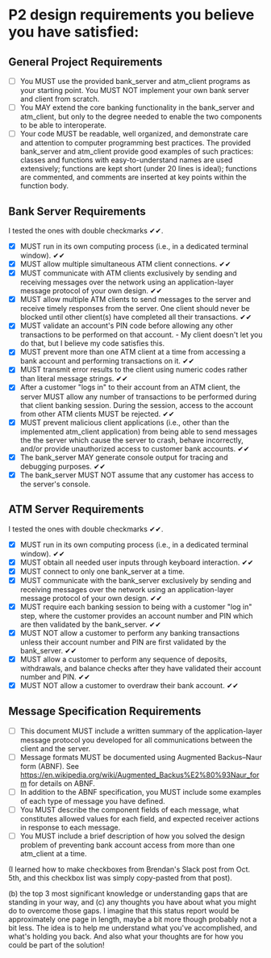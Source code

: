 # P2 design requirements you believe you have satisfied:
## General Project Requirements

- [ ] You MUST use the provided bank_server and atm_client programs as your starting point. You MUST NOT implement your own bank server and client from scratch.
- [ ] You MAY extend the core banking functionality in the bank_server and atm_client, but only to the degree needed to enable the two components to be able to interoperate.
- [ ] Your code MUST be readable, well organized, and demonstrate care and attention to computer programming best practices. The provided bank_server and atm_client provide good examples of such practices: classes and functions with easy-to-understand names are used extensively; functions are kept short (under 20 lines is ideal); functions are commented, and comments are inserted at key points within the function body.

## Bank Server Requirements 
I tested the ones with double checkmarks ✔✔.

- [x] MUST run in its own computing process (i.e., in a dedicated terminal window). ✔✔
- [x] MUST allow multiple simultaneous ATM client connections.  ✔✔
- [x] MUST communicate with ATM clients exclusively by sending and receiving messages over the network using an application-layer message protocol of your own design. ✔✔
- [x] MUST allow multiple ATM clients to send messages to the server and receive timely responses from the server. One client should never be blocked until other client(s) have completed all their transactions.  ✔✔
- [x] MUST validate an account's PIN code before allowing any other transactions to be performed on that account. - My client doesn't let you do that, but I believe my code satisfies this.
- [x] MUST prevent more than one ATM client at a time from accessing a bank account and performing transactions on it.  ✔✔
- [x] MUST transmit error results to the client using numeric codes rather than literal message strings. ✔✔
- [x] After a customer "logs in" to their account from an ATM client, the server MUST allow any number of transactions to be performed during that client banking session. During the session, access to the account from other ATM clients MUST be rejected.  ✔✔
- [x] MUST prevent malicious client applications (i.e., other than the implemented atm_client application) from being able to send messages the the server which cause the server to crash, behave incorrectly, and/or provide unauthorized access to customer bank accounts.  ✔✔
- [x] The bank_server MAY generate console output for tracing and debugging purposes.  ✔✔
- [x] The bank_server MUST NOT assume that any customer has access to the server's console.

## ATM Server Requirements
I tested the ones with double checkmarks ✔✔.

- [x] MUST run in its own computing process (i.e., in a dedicated terminal window).  ✔✔
- [x] MUST obtain all needed user inputs through keyboard interaction.   ✔✔
- [x] MUST connect to only one bank_server at a time.
- [x] MUST communicate with the bank_server exclusively by sending and receiving messages over the network using an application-layer message protocol of your own design.  ✔✔
- [x] MUST require each banking session to being with a customer "log in" step, where the customer provides an account number and PIN which are then validated by the bank_server.  ✔✔
- [x] MUST NOT allow a customer to perform any banking transactions unless their account number and PIN are first validated by the bank_server.  ✔✔
- [x] MUST allow a customer to perform any sequence of deposits, withdrawals, and balance checks after they have validated their account number and PIN.  ✔✔
- [x] MUST NOT allow a customer to overdraw their bank account.  ✔✔

## Message Specification Requirements

- [ ] This document MUST include a written summary of the application-layer message protocol you developed for all communications between the client and the server.
- [ ] Message formats MUST be documented using Augmented Backus–Naur form (ABNF). See <https://en.wikipedia.org/wiki/Augmented_Backus%E2%80%93Naur_form> for details on ABNF.
- [ ] In addition to the ABNF specification, you MUST include some examples of each type of message you have defined.
- [ ] You MUST describe the component fields of each message, what constitutes allowed values for each field, and expected receiver actions in response to each message.
- [ ] You MUST include a brief description of how you solved the design problem of preventing bank account access from more than one atm_client at a time.

(I learned how to make checkboxes from Brendan's Slack post from Oct. 5th, and this checkbox list was simply copy-pasted from that post).

(b) the top 3 most significant knowledge or understanding gaps that are standing in your way, and (c) any thoughts you have about what you might do to overcome those gaps. I imagine that this status report would be approximately one page in length, maybe a bit more though probably not a bit less. The idea is to help me understand what you've accomplished, and what's holding you back. And also what your thoughts are for how you could be part of the solution!
